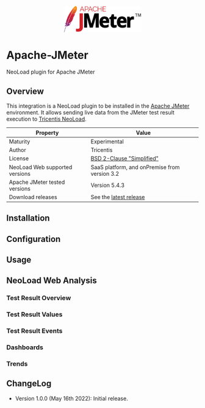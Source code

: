 <p align="center"><img src="images/jmeter.png" width="40%" alt="jmeter Logo" /></p>

# Apache-JMeter
NeoLoad plugin for Apache JMeter

## Overview

This integration is a NeoLoad plugin to be installed in the [Apache JMeter](https://jmeter.apache.org/) environment. 
It allows sending live data from the JMeter test result execution to [Tricentis NeoLoad](https://www.tricentis.com/products/performance-testing-neoload/).

| Property | Value |
| ----------------    | ----------------   |
| Maturity | Experimental |
| Author | Tricentis |
| License           | [BSD 2-Clause "Simplified"](LICENSE) |
| NeoLoad Web supported versions | SaaS platform, and onPremise from version 3.2 |
| Apache JMeter tested versions | Version 5.4.3 |
| Download releases | See the [latest release](https://github.com/Neotys-Labs/Apache-JMeter/releases/latest)|

## Installation

## Configuration

## Usage

## NeoLoad Web Analysis

### Test Result Overview

### Test Result Values

### Test Result Events

### Dashboards

### Trends

## ChangeLog

* Version 1.0.0 (May 16th 2022): Initial release.